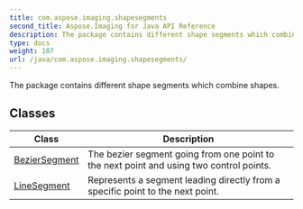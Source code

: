 ```yaml
---
title: com.aspose.imaging.shapesegments
second_title: Aspose.Imaging for Java API Reference
description: The package contains different shape segments which combine shapes.
type: docs
weight: 107
url: /java/com.aspose.imaging.shapesegments/
---
```


The package contains different shape segments which combine shapes.


## Classes

| Class | Description |
| --- | --- |
| [BezierSegment](../com.aspose.imaging.shapesegments/beziersegment) | The bezier segment going from one point to the next point and using two control points. |
| [LineSegment](../com.aspose.imaging.shapesegments/linesegment) | Represents a segment leading directly from a specific point to the next point. |
